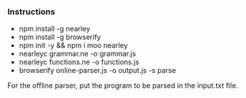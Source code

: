 
### Instructions

- npm install -g nearley
- npm install -g browserify
- npm init -y && npm i moo nearley
- nearleyc grammar.ne -o grammar.js
- nearleyc functions.ne -o functions.js
- browserify online-parser.js -o output.js -s parse

For the offline parser, put the program to be parsed in the input.txt file.